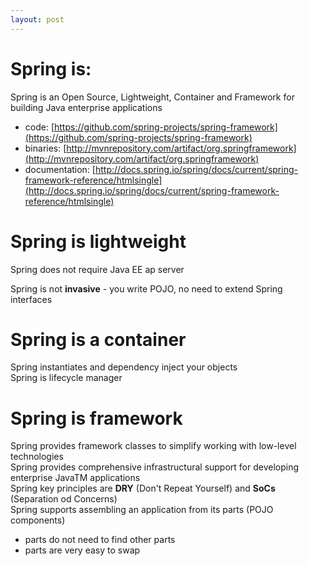 ```yaml
---
layout: post
---
```

# Spring is:
Spring is an Open Source, Lightweight, Container and Framework for building Java enterprise applications
- code: [https://github.com/spring-projects/spring-framework](https://github.com/spring-projects/spring-framework)
- binaries: [http://mvnrepository.com/artifact/org.springframework](http://mvnrepository.com/artifact/org.springframework)
- documentation: [http://docs.spring.io/spring/docs/current/spring-framework-reference/htmlsingle](http://docs.spring.io/spring/docs/current/spring-framework-reference/htmlsingle)

# Spring is lightweight

Spring does not require Java EE ap server

Spring is not **invasive** - you write POJO, no need to extend Spring interfaces

# Spring is a container

Spring instantiates and dependency inject your objects <br />
Spring is lifecycle manager

# Spring is framework

Spring provides framework classes to simplify working with low-level technologies <br />
Spring provides comprehensive infrastructural support for developing enterprise JavaTM applications <br />
Spring key principles are **DRY** (Don't Repeat Yourself) and **SoCs** (Separation od Concerns) <br />
Spring supports assembling an application from its parts (POJO components)
- parts do not need to find other parts
- parts are very easy to swap


